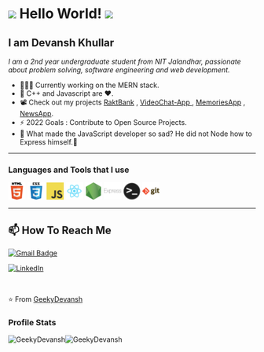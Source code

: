 # <img src="https://github.com/Shiv-sharma-111/Shiv-sharma-111/blob/master/Assets/Hi.gif" width="29px"> Hello World!&nbsp;<img src="https://github.com/Shiv-sharma-111/Shiv-sharma-111/blob/master/Assets/Earth.gif" width="24px"> 
## I am Devansh Khullar

<em> I am a 2nd year undergraduate student from NIT Jalandhar, passionate about problem solving, software engineering and web development.</em>
- 👨🏻‍💻 Currently working on the MERN stack.
- 🔭 C++ and Javascript are ❤️.
- 📽️ Check out my projects [RaktBank]( https://raktbank.xyz/) , [VideoChat-App ](https://video-chat-app-14.netlify.app/) , [MemoriesApp](https://my-memories-app123.netlify.app/) , [NewsApp](https://github.com/GeekyDevansh/NewsApp).
- ⚡ 2022 Goals : Contribute to Open Source Projects.
- 🚀 What made the JavaScript developer so sad? He did not Node how to Express himself.🤣
---
### Languages and Tools that I use
<code><img height="35" src="https://raw.githubusercontent.com/github/explore/80688e429a7d4ef2fca1e82350fe8e3517d3494d/topics/html/html.png"></code>
<code><img height="35" src="https://raw.githubusercontent.com/github/explore/80688e429a7d4ef2fca1e82350fe8e3517d3494d/topics/css/css.png"></code>
<code><img height="35" src="https://raw.githubusercontent.com/github/explore/80688e429a7d4ef2fca1e82350fe8e3517d3494d/topics/javascript/javascript.png"></code> 
<code><img height="35" src="https://raw.githubusercontent.com/github/explore/80688e429a7d4ef2fca1e82350fe8e3517d3494d/topics/react/react.png"></code>
<code><img height="35" src="https://raw.githubusercontent.com/github/explore/80688e429a7d4ef2fca1e82350fe8e3517d3494d/topics/nodejs/nodejs.png"></code>
<code><img height="35" src="https://raw.githubusercontent.com/github/explore/80688e429a7d4ef2fca1e82350fe8e3517d3494d/topics/express/express.png"></code>
<code><img height="35" src="https://raw.githubusercontent.com/github/explore/d92924b1d925bb134e308bd29c9de6c302ed3beb/topics/terminal/terminal.png"></code> 
<code><img height="35" src="https://raw.githubusercontent.com/github/explore/80688e429a7d4ef2fca1e82350fe8e3517d3494d/topics/git/git.png"></code> 

---
## 📫 How To Reach Me
[![Gmail Badge](https://img.shields.io/badge/-Gmail-c14438?style=flat-square&logo=Gmail&logoColor=white&link=mailto:contato.weltonf@gmail.com)](mailto:devanshkhullar11@gmail.com)

<a href="https://www.linkedin.com/in/devansh-khullar-bb3464203/" target="_blank"><img src="https://img.shields.io/badge/LinkedIn-%230077B5.svg?&style=flat-square&logo=linkedin&logoColor=white" alt="LinkedIn"></a>

<br/>


⭐️ From [GeekyDevansh](https://github.com/GeekyDevansh)
### Profile Stats

<img height="150px" align="left" src="https://github-readme-stats.vercel.app/api?username=GeekyDevansh&show_icons=true&theme=radical" alt="GeekyDevansh" />
<img height= "150px" align="left" src="https://github-readme-streak-stats.herokuapp.com/?user=GeekyDevansh&theme=radical" alt="GeekyDevansh" />
